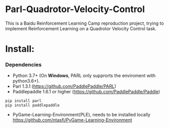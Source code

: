 # Parl-Quadrotor-Velocity-Control
This is a Baidu Reinforcement Learning Camp reproduction project, trying to implement Reinforcement Learning on a Quadrotor Velocity Control task.

# Install:
### Dependencies
- Python 3.7+ (On **Windows**, PARL only supprorts the enviroment with python3.6+). 
- Parl 1.3.1 (https://github.com/PaddlePaddle/PARL)
- Paddlepaddle 1.6.1 or higher (https://github.com/PaddlePaddle/Paddle)
```
pip install parl
pip install paddlepaddle
``` 
- PyGame-Learning-Environment(PLE), needs to be installed locally https://github.com/ntasfi/PyGame-Learning-Environment
